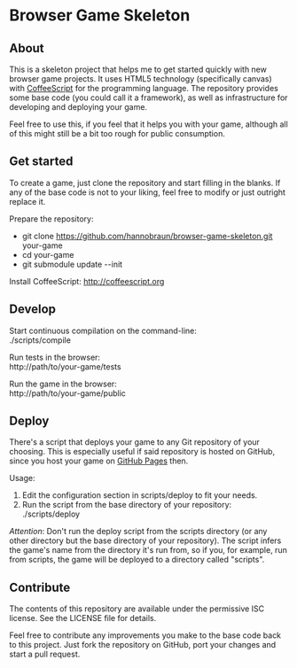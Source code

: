 # Browser Game Skeleton

## About

This is a skeleton project that helps me to get started quickly with new
browser game projects. It uses HTML5 technology (specifically canvas) with
[CoffeeScript](http://coffeescript.org) for the programming language. The
repository provides some base code (you could call it a framework), as well as
infrastructure for developing and deploying your game.

Feel free to use this, if you feel that it helps you with your game, although
all of this might still be a bit too rough for public consumption.


## Get started

To create a game, just clone the repository and start filling in the blanks. If
any of the base code is not to your liking, feel free to modify or just outright
replace it.

Prepare the repository:

- git clone https://github.com/hannobraun/browser-game-skeleton.git your-game<br />
- cd your-game<br />
- git submodule update --init

Install CoffeeScript: http://coffeescript.org


## Develop

Start continuous compilation on the command-line:<br />
./scripts/compile

Run tests in the browser:<br />
http://path/to/your-game/tests

Run the game in the browser:<br />
http://path/to/your-game/public


## Deploy

There's a script that deploys your game to any Git repository of your choosing.
This is especially useful if said repository is hosted on GitHub, since you host
your game on [GitHub Pages](http://pages.github.com) then.

Usage:

1. Edit the configuration section in scripts/deploy to fit your needs.
1. Run the script from the base directory of your repository: ./scripts/deploy

*Attention*: Don't run the deploy script from the scripts directory (or any
other directory but the base directory of your repository). The script infers
the game's name from the directory it's run from, so if you, for example, run
from scripts, the game will be deployed to a directory called "scripts".


## Contribute

The contents of this repository are available under the permissive ISC license.
See the LICENSE file for details.

Feel free to contribute any improvements you make to the base code back to this
project. Just fork the repository on GitHub, port your changes and start a pull
request.
